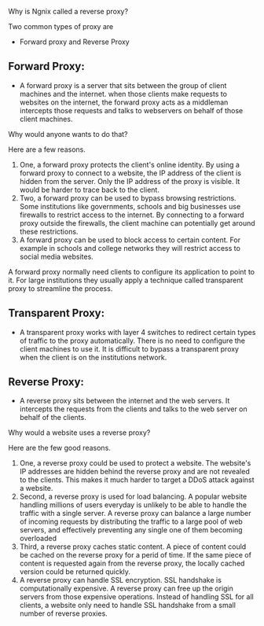 Why is Ngnix called a reverse proxy?

Two common types of proxy are 
* Forward proxy and Reverse Proxy

Forward Proxy:
--------------
* A forward proxy is a server that sits between the group of client machines and the internet. when those clients make requests to websites on the internet, the forward proxy acts as a middleman intercepts those requests and talks to webservers on behalf of those client machines.

Why would anyone wants to do that?

Here are a few reasons.
1. One, a forward proxy protects the client's online identity. By using a forward proxy to connect to a website, the IP address  of the client is hidden from the server. Only the IP address of the proxy is visible. It would be harder to trace back to the client. 
2. Two, a forward proxy can be used to bypass browsing restrictions. Some institutions like governments, schools and big businesses use firewalls to restrict access to the internet. By connecting to a forward proxy outside the firewalls, the client machine can potentially get around these restrictions.
3. A forward proxy can be used to block access to certain content. For example in schools and college networks they will restrict access to social media websites.

A forward proxy normally need clients to configure its application to point to it. For large institutions they usually apply a technique called transparent proxy to streamline the process.

Transparent Proxy:
-----------------
* A transparent proxy works with layer 4 switches to redirect certain types of traffic to the proxy automatically. There is no need to configure the client machines to use it. It is difficult to bypass a transparent proxy when the client is on the institutions network.

Reverse Proxy:
--------------
* A reverse proxy sits between the internet and the web servers. It intercepts the requests from the clients and talks to the web server on behalf of the clients. 

Why would a website uses a reverse proxy?

Here are the few good reasons.
1. One, a reverse proxy could be used to protect a website. The website's IP addresses are hidden behind the reverse proxy and are not revealed to the clients. This makes it much harder to target a DDoS attack against a website.
2. Second, a reverse proxy is used for load balancing. A popular website handling millions of users everyday is unlikely to be able to handle the traffic with a single server. A reverse proxy can balance a large number of incoming requests by distributing the traffic to a large pool of web servers, and effectively preventing any single one of them becoming overloaded
3. Third, a reverse proxy caches static content. A piece of content could be cached on the reverse proxy for a perid of time. If the same piece of content is requested again from the reverse proxy, the locally cached version could be returned quickly. 
4. A reverse proxy can handle SSL encryption. SSL handshake is computationally expensive. A reverse proxy can free up the origin servers from those expensive operations. Instead of handling SSL for all clients, a website only need to handle SSL handshake from a small number of reverse proxies.